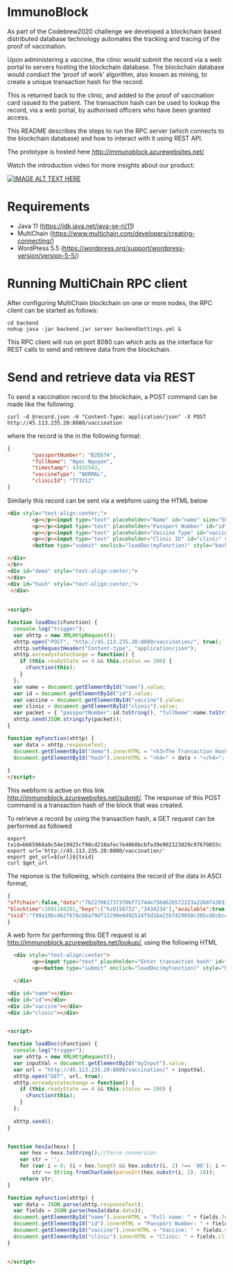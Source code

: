 # ImmunoBlock
As part of the Codebrew2020 challenge we developed a blockchain based distributed database technology automates the tracking and tracing of the proof of vaccination. 

Upon administering a vaccine, the clinic would submit the record via a web portal to servers hosting the blockchain database. The blockchain database would conduct the ‘proof of work’ algorithm, also known as mining, to create a unique transaction hash for the record. 

This is returned back to the clinic, and added to the proof of vaccination card issued to the patient. The transaction hash can be used to lookup the record, via a web portal, by authorised officers who have been granted access. 

This README describes the steps to run the RPC server (which connects to the blockchain database) and how to interact with it using REST API.

The prototype is hosted here http://immunoblock.azurewebsites.net/

Watch the introduction video for more insights about our product:

[![IMAGE ALT TEXT HERE](https://img.youtube.com/vi/8D75pnfjzCY/hqdefault.jpg)](https://youtu.be/8D75pnfjzCY)


# Requirements 

- Java 11 (https://jdk.java.net/java-se-ri/11)
- MultiChain (https://www.multichain.com/developers/creating-connecting/)
- WordPress 5.5 (https://wordpress.org/support/wordpress-version/version-5-5/)

# Running MultiChain RPC client

After configuring MultiChain blockchain on one or more nodes, the RPC client can be started as follows:

```shell
cd backend
nohup java -jar backend.jar server backendSettings.yml &
```
This RPC client will run on port 8080 can which acts as the interface for REST calls to send and retrieve data from the blockchain.

# Send and retrieve data via REST

To send a vaccination record to the blockchain, a POST command can be made like the following:

```shell
curl -d @record.json -H "Content-Type: application/json" -X POST http://45.113.235.20:8080/vaccination
```

where the record is the in the following format: 

```json
{
        "passportNumber": "B2E674",
        "fullName": "Ngoc Nguyen",
        "timestamp": 43432543,
        "vaccineType": "NORMAL",
        "clinicId": "TT3212"
}
```

Similarly this record can be sent via a webform using the HTML below

```html
<div style="text-align:center;">
        <p></p><input type="text" placeholder="Name" id="name" size="50"></p>
        <p></p><input type="text" placeholder="Passport Number" id="id" size="50"></p>
        <p></p><input type="text" placeholder="Vaccine Type" id="vaccine" size="50"></p>
        <p></p><input type="text" placeholder="Clinic ID" id="clinic" size="50"></p>
        <button type="submit" onclick="loadDoc(myFunction)" style="background:#70acb1">Submit</button>

</div>
</br>
<div id="demo" style="text-align:center;">
</div>
<div id="hash" style="text-align:center;">
 </div>
 
 
<script>

function loadDoc(cFunction) {
  console.log("trigger");
  var xhttp = new XMLHttpRequest();
  xhttp.open("POST", "http://45.113.235.20:8080/vaccination/", true);
  xhttp.setRequestHeader("Content-type", "application/json");
  xhttp.onreadystatechange = function() {
    if (this.readyState == 4 && this.status == 200) {
      cFunction(this);
    }
  };
  var name = document.getElementById("name").value;
  var id = document.getElementById("id").value;
  var vaccine = document.getElementById("vaccine").value;
  var clinic = document.getElementById("clinic").value;
  var packet = { "passportNumber":id.toString(), "fullName":name.toString(),"timestamp":Date.now(), "vaccineType":vaccine.toString(), "clinicId":clinic.toString()}
  xhttp.send(JSON.stringify(packet));
}

function myFunction(xhttp) {
  var data = xhttp.responseText;
  document.getElementById("demo").innerHTML = "<h3>The Transaction Hash is: </h3>";
  document.getElementById("hash").innerHTML = "<h4>" + data + "</h4>";
  
}
</script>
```

This webform is active on this link http://immunoblock.azurewebsites.net/submit/. The response of this POST command is a transaction hash of the block that was created.

To retrieve a record by using the transaction hash, a GET request can be performed as followed

```shell
export txid=b665968a9c54e19925cf90cd210afec7e4068bcbfa39e902123029c97679855c
export url='http://45.113.235.20:8080/vaccination/'
export get_url=${url}${txid}
curl $get_url
```

The reponse is the following, which contains the record of the data in ASCI format,

```json
{
"offchain":false,"data":"7b2270617373706f72744e756d626572223a22687a30313536373332222c2266756c6c4e616d65223a2261676d6f222c2274696d657374616d70223a313630313136383139313438332c2276616363696e6554797065223a223334333433222c22636c696e69634964223a2233343334323334227d",
"blocktime":1601168201,"keys":["hz0156732","3434234"],"available":true,"publishers":["1DVtTvHZJtet4gX3DSeBN3vp3MvgSj1NLbNgTf"],
"txid":"f99a19bc4b2f678c66a79df11290e0492524f5d1ba23b7429050c385cd8cbce0","confirmations":5
}
```

A web form for performing this GET request is at http://immunoblock.azurewebsites.net/lookup/, using the following HTML

```html
  <div style="text-align:center">
        <p><input type="text" placeholder="Enter transaction hash" id="myInput" size=50></p>
        <p><button type="submit" onclick="loadDoc(myFunction)" style="background:#70acb1">Submit</button></p>

  </div>

<div id="name"></div>
<div id="id"></div>
<div id="vaccine"></div>
<div id="clinic"></div>


<script>

function loadDoc(cFunction) {
  console.log("trigger");
  var xhttp = new XMLHttpRequest();
  var inputVal = document.getElementById("myInput").value;
  var url = "http://45.113.235.20:8080/vaccination/" + inputVal;
  xhttp.open("GET", url, true);
  xhttp.onreadystatechange = function() {
    if (this.readyState == 4 && this.status == 200) {
      cFunction(this);
    }
  };
  
  xhttp.send();
}


function hex2a(hexx) {
    var hex = hexx.toString();//force conversion
    var str = '';
    for (var i = 0; (i < hex.length && hex.substr(i, 2) !== '00'); i += 2)
        str += String.fromCharCode(parseInt(hex.substr(i, 2), 16));
    return str;
}

function myFunction(xhttp) {
  var data = JSON.parse(xhttp.responseText);
  var fields = JSON.parse(hex2a(data.data));
  document.getElementById("name").innerHTML = "Full name: " + fields.fullName;
  document.getElementById("id").innerHTML = "Passport Number: " + fields.passportNumber;
  document.getElementById("vaccine").innerHTML = "Vaccine: " + fields.vaccineType;
  document.getElementById("clinic").innerHTML = "Clinic: " + fields.clinicId;
}


</script>
```


